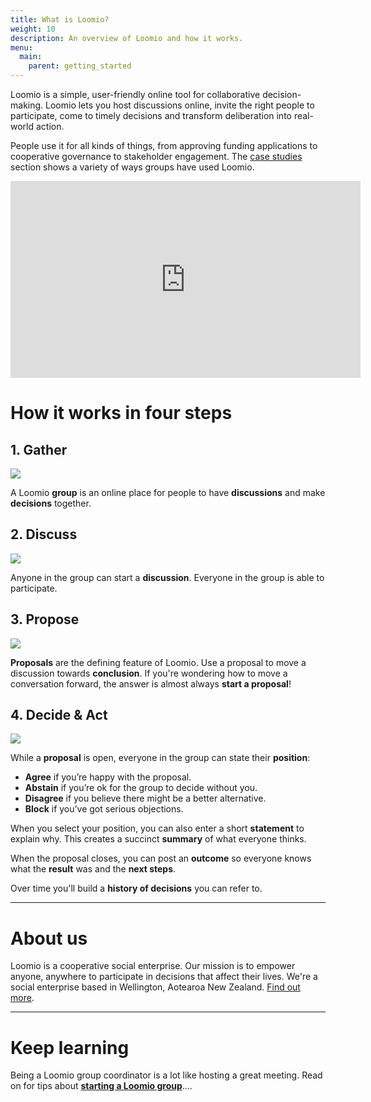 ```yaml
---
title: What is Loomio?
weight: 10
description: An overview of Loomio and how it works.
menu:
  main:
    parent: getting_started
---
```


Loomio is a simple, user-friendly online tool for collaborative decision-making. Loomio lets you host discussions online, invite the right people to participate, come to timely decisions and transform deliberation into real-world action.

People use it for all kinds of things, from approving funding applications to cooperative governance to stakeholder engagement. The [case studies](/case_studies) section shows a variety of ways groups have used Loomio.

<iframe width="560" height="315" src="https://www.youtube.com/embed/CoYYNthNxOY" frameborder="0" allowfullscreen></iframe>

# How it works in four steps

## 1. Gather

![](https://i.imgur.com/0GuZDL3.png)

A Loomio **group** is an online place for people to have **discussions** and make **decisions** together.


## 2. Discuss


![](https://i.imgur.com/NYkZvjk.png)


Anyone in the group can start a **discussion**. Everyone in the group is able to participate.

## 3. Propose

![](https://i.imgur.com/niOczGK.png)

**Proposals** are the defining feature of Loomio. Use a proposal to move a discussion towards **conclusion**. If you're wondering how to move a conversation forward, the answer is almost always **start a proposal**!

## 4. Decide & Act

![](https://i.imgur.com/Nd1980L.png)

While a **proposal** is open, everyone in the group can state their **position**:

* **Agree** if you’re happy with the proposal.
* **Abstain** if you’re ok for the group to decide without you.
* **Disagree** if you believe there might be a better alternative.
* **Block** if you’ve got serious objections.

When you select your position, you can also enter a short **statement** to explain why. This creates a succinct **summary** of what everyone thinks.

When the proposal closes, you can post an **outcome** so everyone knows what the **result** was and the **next steps**.

Over time you'll build a **history of decisions** you can refer to.

---

# About us
Loomio is a cooperative social enterprise. Our mission is to empower anyone, anywhere to participate in decisions that affect their lives. We're a social enterprise based in Wellington, Aotearoa New Zealand. [Find out more](https://www.loomio.org/about).

---

# Keep learning

Being a Loomio group coordinator is a lot like hosting a great meeting. Read on for tips about [**starting a Loomio group**](starting_a_group)....
